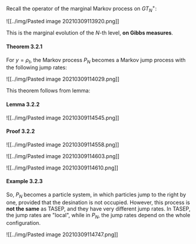 Recall the operator of the marginal Markov process on $GT_N^+$:

![[../img/Pasted image 20210309113920.png]]

This is the marginal evolution of the $N$-th level, **on Gibbs measures**. 

#### Theorem 3.2.1

For $y=\rho_t$, the Markov process $P_N$ becomes a Markov jump process with the following jump rates:

![[../img/Pasted image 20210309114029.png]]

This theorem follows from lemma:

#### Lemma 3.2.2

![[../img/Pasted image 20210309114545.png]]

#### Proof 3.2.2

![[../img/Pasted image 20210309114558.png]]

![[../img/Pasted image 20210309114603.png]]

![[../img/Pasted image 20210309114610.png]]

#### Example 3.2.3

So, $P_N$ becomes a particle system, in which particles jump to the right by one, provided that the desination is not occupied. However, this process is **not the same** as TASEP, and they have very different jump rates. In TASEP, the jump rates are "local", while in $P_N$, the jump rates depend on the whole configuration. 

![[../img/Pasted image 20210309114747.png]]